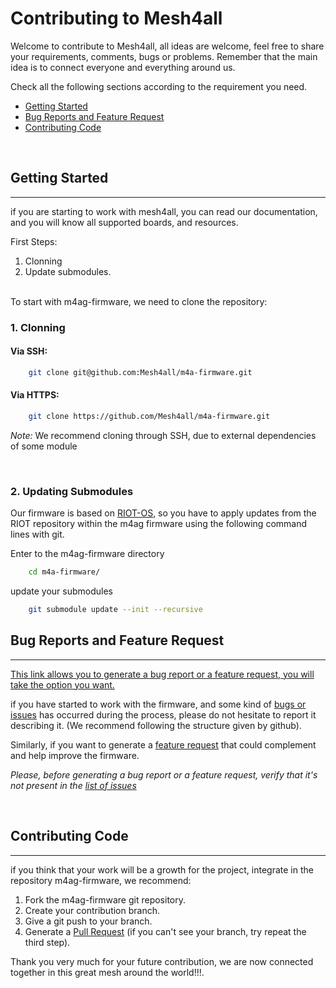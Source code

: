 # Contributing to Mesh4all 

Welcome to contribute to Mesh4all, all ideas are welcome, feel free to share your requirements, comments, bugs or problems.
Remember that the main idea is to connect everyone and everything around us.

Check all the following sections according to the requirement you need.

- <a href="#titlegs">Getting Started</a>
- <a href="#titlebrfr"> Bug Reports and Feature Request</a>
- <a href="#titlecc"> Contributing Code</a>

<br>

<h2 id="titlegs"> Getting Started </h2>

---

if you are starting to work with mesh4all, you can read our documentation, and you will know all supported boards, and resources.

First Steps:
1. Clonning
2. Update submodules.

<br>
To start with m4ag-firmware, we need to clone the repository:

<br>

### 1. Clonning

#### Via SSH:
```sh
    git clone git@github.com:Mesh4all/m4a-firmware.git
```
#### Via HTTPS: 
```sh
    git clone https://github.com/Mesh4all/m4a-firmware.git
```

*Note:* We recommend cloning through SSH, due to external dependencies of some module

<br>

### 2. Updating Submodules

Our firmware is based on [RIOT-OS](https://github.com/RIOT-OS/RIOT), so you have to apply updates from the RIOT repository within the m4ag firmware using the following command lines with git.

Enter to the m4ag-firmware directory
```sh
    cd m4a-firmware/
```
update your submodules
```sh
    git submodule update --init --recursive
``` 


<h2 id="titlebrfr">  Bug Reports and Feature Request </h2>

---
[This link allows you to generate a bug report or a feature request, you will take the option you want.](https://github.com/Mesh4all/m4a-firmware/issues/new/choose)

if you have started to work with the firmware, and some kind of [bugs or issues](https://github.com/Mesh4all/m4a-firmware/issues/new?assignees=&labels=&template=bug_report.md) has occurred during the process, please do not hesitate to report it describing it. (We recommend following the structure given by github).

Similarly, if you want to generate a [feature request](https://github.com/Mesh4all/m4a-firmware/issues/new?assignees=&labels=&template=feature_request.md) that could complement and help improve the firmware.

*Please, before generating a bug report or a feature request, verify that it's not present in the [list of issues](https://github.com/Mesh4all/m4a-firmware/issues)*

<br>

<h2 id="titlecc"> Contributing Code </h2>

--- 

if you think that your work will be a growth for the project, integrate in the repository m4ag-firmware, we recommend: 

1. Fork the m4ag-firmware git repository.
2. Create your contribution branch.
3. Give a git push to your branch.
4. Generate a [Pull Request](https://github.com/Mesh4all/m4a-firmware/compare) (if you can't see your branch, try repeat the third step).

Thank you very much for your future contribution, we are now connected together in this great mesh around the world!!!.
